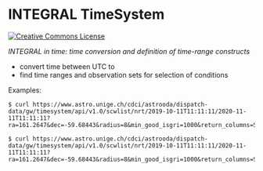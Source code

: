 # INTEGRAL TimeSystem

<a rel="license" href="http://creativecommons.org/licenses/by/4.0/"><img alt="Creative Commons License" style="border-width:0" src="https://i.creativecommons.org/l/by/4.0/80x15.png" /></a>


*INTEGRAL in time: time conversion and definition of time-range constructs*

* convert time between UTC to
* find time ranges and observation sets for selection of conditions

Examples:

```
$ curl https://www.astro.unige.ch/cdci/astrooda/dispatch-data/gw/timesystem/api/v1.0/scwlist/nrt/2019-10-11T11:11:11/2020-11-11T11:11:11?ra=161.2647&dec=-59.68443&radius=8&min_good_isgri=1000&return_columns=SWID,RA_SCX,DEC_SCX
```


```
$ curl https://www.astro.unige.ch/cdci/astrooda/dispatch-data/gw/timesystem/api/v1.0/scwlist/nrt/2019-10-11T11:11:11/2020-11-11T11:11:11?ra=161.2647&dec=-59.68443&radius=8&min_good_isgri=1000&return_columns=SWID,RA_SCX,DEC_SCX&return_index_version=yes
```

